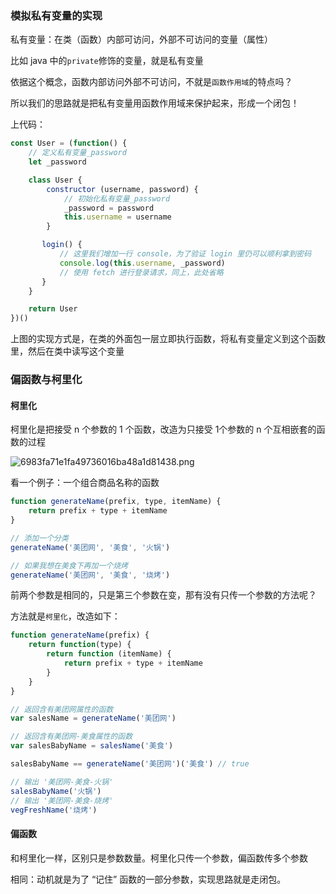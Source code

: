 ### 模拟私有变量的实现

私有变量：在类（函数）内部可访问，外部不可访问的变量（属性）

比如 java 中的`private`修饰的变量，就是私有变量

依据这个概念，函数内部访问外部不可访问，不就是`函数作用域`的特点吗？

所以我们的思路就是把私有变量用函数作用域来保护起来，形成一个闭包！

上代码：

```javascript
const User = (function() {
    // 定义私有变量_password
    let _password

    class User {
        constructor (username, password) {
            // 初始化私有变量_password
            _password = password
            this.username = username
        }

       login() {
           // 这里我们增加一行 console，为了验证 login 里仍可以顺利拿到密码
           console.log(this.username, _password)
           // 使用 fetch 进行登录请求，同上，此处省略
       }
    }

    return User
})()
```
上图的实现方式是，在类的外面包一层立即执行函数，将私有变量定义到这个函数里，然后在类中读写这个变量

### 偏函数与柯里化

#### 柯里化

柯里化是把接受 n 个参数的 1 个函数，改造为只接受 1个参数的 n 个互相嵌套的函数的过程

![6983fa71e1fa49736016ba48a1d81438.png](evernotecid://62701261-7EBA-4D24-ACE2-9FC5416D9815/appyinxiangcom/29093118/ENResource/p66)

看一个例子：一个组合商品名称的函数

```javascript
function generateName(prefix, type, itemName) {
    return prefix + type + itemName
}

// 添加一个分类
generateName('美团网', '美食', '火锅')

// 如果我想在美食下再加一个烧烤
generateName('美团网', '美食', '烧烤')

```

前两个参数是相同的，只是第三个参数在变，那有没有只传一个参数的方法呢？

方法就是`柯里化`，改造如下：

```Javascript
function generateName(prefix) {  
    return function(type) {
        return function (itemName) {
            return prefix + type + itemName
        }    
    }
}

// 返回含有美团网属性的函数
var salesName = generateName('美团网')

// 返回含有美团网-美食属性的函数
var salesBabyName = salesName('美食')

salesBabyName == generateName('美团网')('美食') // true

// 输出 '美团网-美食-火锅'
salesBabyName('火锅')
// 输出 '美团网-美食-烧烤'
vegFreshName('烧烤')
```

#### 偏函数

和柯里化一样，区别只是参数数量。柯里化只传一个参数，偏函数传多个参数

相同：动机就是为了 “记住” 函数的一部分参数，实现思路就是走闭包。